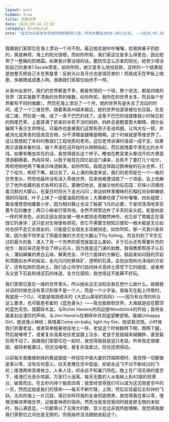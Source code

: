 ```yaml
---
layout: post
hidden: true
title: 无限世界
date: 2020-05-16 22:07
category: BlahBulah
note: "此文为以前发布在校内网的胡说八道，时间大概在2010-2011左右。 ——2020.05.16"
---
```

我跟我们家那位在海上漂泊一个月不到。最近她总是吵吵嚷嚷，给我摔鼻子扔脸的，真是麻烦。海上的阳光很晒，而如你所知，我们家这位是多么得爱白，因此她带了一整箱的防晒霜。如果我计算没错的话，要防住这么厉害的阳光，她至少得涂到自己的身体1.5scale厚度。如你所知，她又是多么地怕显胖，这样的一个结果就是她整天把自己关在黑屋里：反射光以及月光也是很厉害的！而我成天在甲板上唱歌，快被晒成成墨人咧。我跟我们家那位始终不一样。

从泉州出发时，我们的世界都差不多，都是有限的一个球，换个说法，都是四维的世界（其实我数不清我的世界的维数，如你所知，我所在的世界太多，而且每个世界都有不同的维数）。然而在海上漂泊了一个月，她的世界先是失去了流动的时间，成了一个三维世界。随着离泉州越来越远，她的世界也逐渐被拉长压扁，先变成二维，然后是一维，成了一条干巴巴的线了。这条干巴巴的线就像我小时候见到的狗尾巴草，上面穿满了抓来的半死不活的蚂蚱。蚂蚱总是瞪着那大眼睛，偶尔会蹦两下表示生命特征，可最终也是被我们这帮死孩子丢进鸡圈，让鸡大吃一顿，并被消化成黑青的固液混合物，分不清哪是腿哪是眼睛。这个时候就是零维世界了。这让我想起了本科时教我们工程地质的老师。这位老师讲课时语调一成不变，如果用示波器来看的话，每个声波在话开始时头稍稍抬起，而后就拽着平滑无比的水平线。如果有睡虫存在的话，我觉得就长这个样子。睡虫在教室里头像泡开的方便面漂游翻腾着，热闹异常，以致于我现在回忆起这门课来，总免不了要打几个哈欠，再咂吧咂吧两下嘴表示味道鲜美。如你所知，我就这样路过那神秘的石头世界，打了个哈欠，咂吧下嘴，就过去了。从上课的角度来说，我们的老师是在一个一维的世界里头，然而他最终没有进入零维世界。后来他被邀请做了一个讲座，会上他展示了他所收藏的各式各样的宝石，更确切地说，是展示他的后花园：珍珠小河缠绕着沉默的大脚山，在夏日的阳光下金光闪闪；岸边树林里暧昧的石榴红间杂鲜嫩欲滴的玛瑙绿，叶子上抹了一层蜜油般的雨水；大黄蜂吃撑了吵吵嚷嚷，四处碰壁；蚕虫慢悠悠地踱着小步，因为相对静止也没了躲避飞鸟的必要，于是坦荡荡地享受着午后的散步；两只小麻雀打情骂俏，全然不顾旁边杵了半天的呆头蛇。蛇是树皮一样的黑青色，此刻正因女朋友被一根木棍拐走而黯然神伤，也忘却了胃酸正在侵蚀它的身体：这只蛇对生物很有研究，但它不需要生物知识便知一根木棍是无论如何也拐不走它女朋友的，只能是它女朋友主动被拐走。如你所知，那一天我兴奋异常，因为我不但学会了用最优雅的方式在大脚山下fly fishing，而且钓到了平生见过的最大的鱼：进入了另一个世界的感觉就是这么美妙。关于石头还有需要补充的地方：我后来还是学会了辨认石头，因为我是这门课的助教，我得教那帮孩子认石头：薄如蝉翼的黑白云母，解离完全、平行六面体的方解石，敲起来如闷鼓的页岩和清脆如水声的板岩，金光闪闪的黄铁矿，透明的石英，会划出饱和光泽线的方铅矿，还有松碎的高岭土。我们会让同学们齿间抹点高岭土感受下它的细度，或者用舌尖尝下石盐和绿泥石的味道，全方位感知，我觉得这不能算不好玩。

我们家那位是在一维的世界里头，所以她永远无法知会我在想什么做什么。她跟我对话的时候也没有意识到我不是一个人，而是一个小宇宙。我每天在船上哼歌时，我就是一个DJ，可能是唱胡德夫的《大武山美丽的妈妈》——因为有台湾的听众这么要求，也可能是老崔的《蓝色骨头》——我也能颠倒世界，大海就是挂在脚顶的蓝色天空。我脚踩木盆，与Richie Havens共同迎接Woodstock的开始；我用金属条划出凄厉的声响，与Jimi Hendrix在朝晖中共同遥望瞭望塔。我唱Unhappy Girl，她说我小神经；我唱着Come on baby, light my fire，她说我流氓。小时候我们折磨老鼠，或者简单粗暴地往地上一摔，老鼠这个时候翻两下眼，蹬两下腿，然后就咯噔了，或者复杂温柔地往老鼠腿上注水，老鼠于是就越来越臃肿，直至最后爬不动了。我跟我们家那位在一起时，我觉得我就是这只老鼠。所幸我还很硬朗，被简单粗暴过，但还没咯噔，被复杂温柔过，但也还爬得动。

以前每天我像被剥掉的黄鼠狼皮一样挂在中银大厦的顶端晾晒时，我觉得一切都像是乘以零，没有任何意义。白天老鹰在空中盘旋，却是永远飞不过不断经过的飞机；维港两岸高楼耸立，人来人往，却永远不知巢穴所在。晚上在广阔无垠的星空下，维港灯光音乐喧嚣，万家灯火迷离。每天无数的人从电梯上到43层的观景台，破窗而出，在五秒内摔个脑浆四溅：我曾经觉得我们可以成为这无限星空中的一员，然而这就是我们的宿命——每天不断忙碌，上爬，然后实现最后五秒钟的飞跃。无风的海上一片沉寂，落日余晖将我的全身彻底晒黑，我觉得我在乘以零，慢慢消解进黑暗世界，迎接着神奇的宿命。然而当我发现我同时就是那无限的未知时，我心满意足。一切都乘以了无限大的数，意义也远非我所能理解。我觉得我跟我们家那位之间也是无限的，但我始终没法跟她说起这个。